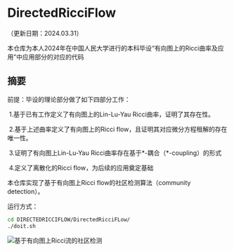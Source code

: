 # DirectedRicciFlow

（更新日期：2024.03.31）

本仓库为本人2024年在中国人民大学进行的本科毕设“有向图上的Ricci曲率及应用”中应用部分的对应的代码

## 摘要
前提：毕设的理论部分做了如下四部分工作：

​	1.基于已有工作定义了有向图上的Lin-Lu-Yau Ricci曲率，证明了其存在性。

​	2.基于上述曲率定义了有向图上的Ricci flow，且证明其对应微分方程租解的存在唯一性。

​	3.证明了有向图上Lin-Lu-Yau Ricci曲率存在基于*-耦合（*​-coupling）的形式

​	4.定义了离散化的Ricci flow，为后续的应用奠定基础

本仓库实现了基于有向图上Ricci flow的社区检测算法（community detection）。

运行方式：

```bash
cd DIRECTEDRICCIFLOW/DirectedRicciFLow/
./doit.sh
```

![基于有向图上Ricci流的社区检测](https://github.com/fexas/DIRECTEDRICCIFLOW/blob/main/gif/ricci-flow-animation.gif)
